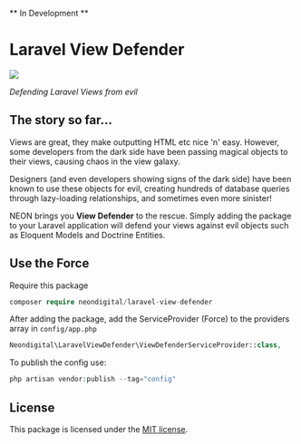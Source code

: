 ** In Development **

# Laravel View Defender

<img src="https://cloud.githubusercontent.com/assets/647407/18585846/4e74f0a4-7c11-11e6-88fc-a5989e0f740b.jpg"/>

*Defending Laravel Views from evil*

## The story so far...

Views are great, they make outputting HTML etc nice 'n' easy. However, some developers from the dark side have been passing magical objects to their views, causing chaos in the view galaxy.

Designers (and even developers showing signs of the dark side) have been known to use these objects for evil, creating hundreds of database queries through lazy-loading relationships, and sometimes even more sinister!

NEON brings you **View Defender** to the rescue. Simply adding the package to your Laravel application will defend your views against evil objects such as Eloquent Models and Doctrine Entities.


## Use the Force

Require this package

```php
composer require neondigital/laravel-view-defender
```

After adding the package, add the ServiceProvider (Force) to the providers array in `config/app.php`

```php
Neondigital\LaravelViewDefender\ViewDefenderServiceProvider::class,
```

To publish the config use:

```php
php artisan vendor:publish --tag="config"
```

## License

This package is licensed under the [MIT license](https://github.com/neondigita/view-defender/blob/master/LICENSE).